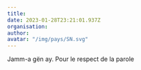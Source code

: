 ```yaml
---
title: 
date: 2023-01-28T23:21:01.937Z
organisation: 
author: 
avatar: "/img/pays/SN.svg"
---
```


Jamm-a gën ay. Pour le respect de la parole